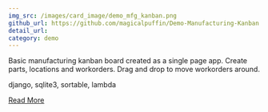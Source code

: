 ```yaml
---
img_src: /images/card_image/demo_mfg_kanban.png
github_url: https://github.com/magicalpuffin/Demo-Manufacturing-Kanban
detail_url: 
category: demo
---
```

Basic manufacturing kanban board created as a single page app. Create parts, locations and workorders. Drag and drop to move workorders around.

django, sqlite3, sortable, lambda

[Read More](/blog/2023-07-15_demo-manufacturing-kanban/)